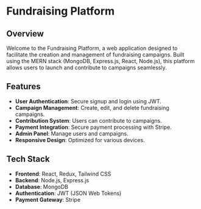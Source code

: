 # Fundraising Platform

## Overview

Welcome to the Fundraising Platform, a web application designed to facilitate the creation and management of fundraising campaigns. Built using the MERN stack (MongoDB, Express.js, React, Node.js), this platform allows users to launch and contribute to campaigns seamlessly.

## Features

- **User Authentication**: Secure signup and login using JWT.
- **Campaign Management**: Create, edit, and delete fundraising campaigns.
- **Contribution System**: Users can contribute to campaigns.
- **Payment Integration**: Secure payment processing with Stripe.
- **Admin Panel**: Manage users and campaigns.
- **Responsive Design**: Optimized for various devices.

## Tech Stack

- **Frontend**: React, Redux, Tailwind CSS
- **Backend**: Node.js, Express.js
- **Database**: MongoDB
- **Authentication**: JWT (JSON Web Tokens)
- **Payment Gateway**: Stripe


